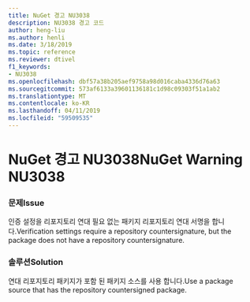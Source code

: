 ```yaml
---
title: NuGet 경고 NU3038
description: NU3038 경고 코드
author: heng-liu
ms.author: henli
ms.date: 3/18/2019
ms.topic: reference
ms.reviewer: dtivel
f1_keywords:
- NU3038
ms.openlocfilehash: dbf57a38b205aef9758a98d016caba4336d76a63
ms.sourcegitcommit: 573af6133a39601136181c1d98c09303f51a1ab2
ms.translationtype: MT
ms.contentlocale: ko-KR
ms.lasthandoff: 04/11/2019
ms.locfileid: "59509535"
---
```

# <a name="nuget-warning-nu3038"></a><span data-ttu-id="2c69e-103">NuGet 경고 NU3038</span><span class="sxs-lookup"><span data-stu-id="2c69e-103">NuGet Warning NU3038</span></span>

### <a name="issue"></a><span data-ttu-id="2c69e-104">문제</span><span class="sxs-lookup"><span data-stu-id="2c69e-104">Issue</span></span>

<span data-ttu-id="2c69e-105">인증 설정을 리포지토리 연대 필요 없는 패키지 리포지토리 연대 서명을 합니다.</span><span class="sxs-lookup"><span data-stu-id="2c69e-105">Verification settings require a repository countersignature, but the package does not have a repository countersignature.</span></span>


### <a name="solution"></a><span data-ttu-id="2c69e-106">솔루션</span><span class="sxs-lookup"><span data-stu-id="2c69e-106">Solution</span></span>

<span data-ttu-id="2c69e-107">연대 리포지토리 패키지가 포함 된 패키지 소스를 사용 합니다.</span><span class="sxs-lookup"><span data-stu-id="2c69e-107">Use a package source that has the repository countersigned package.</span></span>  